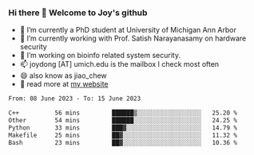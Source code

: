 ### Hi there 👋 Welcome to Joy's github

- 🔭 I’m currently a PhD student at University of Michigan Ann Arbor
- 🌱 I’m currently working with Prof. Satish Narayanasamy on hardware security
- 👯 I’m working on bioinfo related system security. 
- 📫 joydong [AT] umich.edu is the mailbox I check most often
- 😄 also know as jiao_chew
- 💬 read more at [my website](https://joydddd.github.io/)
<!--START_SECTION:waka-->

```txt
From: 08 June 2023 - To: 15 June 2023

C++          56 mins         ██████▒░░░░░░░░░░░░░░░░░░   25.20 %
Other        54 mins         ██████░░░░░░░░░░░░░░░░░░░   24.25 %
Python       33 mins         ███▓░░░░░░░░░░░░░░░░░░░░░   14.79 %
Makefile     25 mins         ██▓░░░░░░░░░░░░░░░░░░░░░░   11.32 %
Bash         23 mins         ██▓░░░░░░░░░░░░░░░░░░░░░░   10.36 %
```

<!--END_SECTION:waka-->
